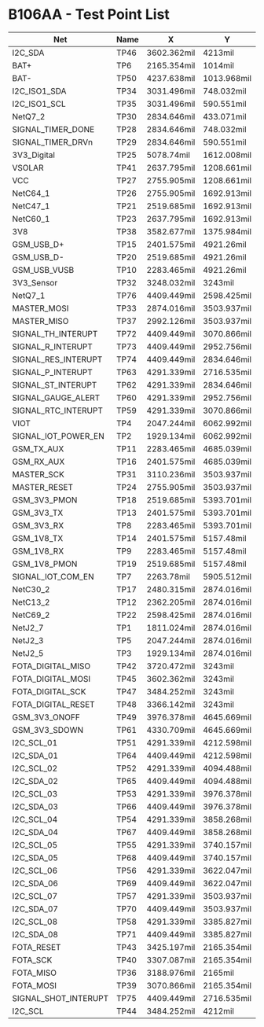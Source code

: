 # B106AA - Test Point List

| Net | Name | X | Y | Side |
|-----|------|---|---|------|
|I2C_SDA | TP46 | 3602.362mil | 4213mil | Top |
|BAT+ | TP6 | 2165.354mil | 1014mil | Top |
|BAT- | TP50 | 4237.638mil | 1013.968mil | Top |
|I2C_ISO1_SDA | TP34 | 3031.496mil | 748.032mil | Top |
|I2C_ISO1_SCL | TP35 | 3031.496mil | 590.551mil | Top |
|NetQ7_2 | TP30 | 2834.646mil | 433.071mil | Top |
|SIGNAL_TIMER_DONE | TP28 | 2834.646mil | 748.032mil | Top |
|SIGNAL_TIMER_DRVn | TP29 | 2834.646mil | 590.551mil | Top |
|3V3_Digital | TP25 | 5078.74mil | 1612.008mil | Top |
|VSOLAR | TP41 | 2637.795mil | 1208.661mil | Top |
|VCC | TP27 | 2755.905mil | 1208.661mil | Top |
|NetC64_1 | TP26 | 2755.905mil | 1692.913mil | Top |
|NetC47_1 | TP21 | 2519.685mil | 1692.913mil | Top |
|NetC60_1 | TP23 | 2637.795mil | 1692.913mil | Top |
|3V8 | TP38 | 3582.677mil | 1375.984mil | Top |
|GSM_USB_D+ | TP15 | 2401.575mil | 4921.26mil | Top |
|GSM_USB_D- | TP20 | 2519.685mil | 4921.26mil | Top |
|GSM_USB_VUSB | TP10 | 2283.465mil | 4921.26mil | Top |
|3V3_Sensor | TP32 | 3248.032mil | 3243mil | Top |
|NetQ7_1 | TP76 | 4409.449mil | 2598.425mil | Top |
|MASTER_MOSI | TP33 | 2874.016mil | 3503.937mil | Top |
|MASTER_MISO | TP37 | 2992.126mil | 3503.937mil | Top |
|SIGNAL_TH_INTERUPT | TP72 | 4409.449mil | 3070.866mil | Top |
|SIGNAL_R_INTERUPT | TP73 | 4409.449mil | 2952.756mil | Top |
|SIGNAL_RES_INTERUPT | TP74 | 4409.449mil | 2834.646mil | Top |
|SIGNAL_P_INTERUPT | TP63 | 4291.339mil | 2716.535mil | Top |
|SIGNAL_ST_INTERUPT | TP62 | 4291.339mil | 2834.646mil | Top |
|SIGNAL_GAUGE_ALERT | TP60 | 4291.339mil | 2952.756mil | Top |
|SIGNAL_RTC_INTERUPT | TP59 | 4291.339mil | 3070.866mil | Top |
|VIOT | TP4 | 2047.244mil | 6062.992mil | Top |
|SIGNAL_IOT_POWER_EN | TP2 | 1929.134mil | 6062.992mil | Top |
|GSM_TX_AUX | TP11 | 2283.465mil | 4685.039mil | Top |
|GSM_RX_AUX | TP16 | 2401.575mil | 4685.039mil | Top |
|MASTER_SCK | TP31 | 3110.236mil | 3503.937mil | Top |
|MASTER_RESET | TP24 | 2755.905mil | 3503.937mil | Top |
|GSM_3V3_PMON | TP18 | 2519.685mil | 5393.701mil | Top |
|GSM_3V3_TX | TP13 | 2401.575mil | 5393.701mil | Top |
|GSM_3V3_RX | TP8 | 2283.465mil | 5393.701mil | Top |
|GSM_1V8_TX | TP14 | 2401.575mil | 5157.48mil | Top |
|GSM_1V8_RX | TP9 | 2283.465mil | 5157.48mil | Top |
|GSM_1V8_PMON | TP19 | 2519.685mil | 5157.48mil | Top |
|SIGNAL_IOT_COM_EN | TP7 | 2263.78mil | 5905.512mil | Top |
|NetC30_2 | TP17 | 2480.315mil | 2874.016mil | Top |
|NetC13_2 | TP12 | 2362.205mil | 2874.016mil | Top |
|NetC69_2 | TP22 | 2598.425mil | 2874.016mil | Top |
|NetJ2_7 | TP1 | 1811.024mil | 2874.016mil | Top |
|NetJ2_3 | TP5 | 2047.244mil | 2874.016mil | Top |
|NetJ2_5 | TP3 | 1929.134mil | 2874.016mil | Top |
|FOTA_DIGITAL_MISO | TP42 | 3720.472mil | 3243mil | Top |
|FOTA_DIGITAL_MOSI | TP45 | 3602.362mil | 3243mil | Top |
|FOTA_DIGITAL_SCK | TP47 | 3484.252mil | 3243mil | Top |
|FOTA_DIGITAL_RESET | TP48 | 3366.142mil | 3243mil | Top |
|GSM_3V3_ONOFF | TP49 | 3976.378mil | 4645.669mil | Top |
|GSM_3V3_SDOWN | TP61 | 4330.709mil | 4645.669mil | Top |
|I2C_SCL_01 | TP51 | 4291.339mil | 4212.598mil | Top |
|I2C_SDA_01 | TP64 | 4409.449mil | 4212.598mil | Top |
|I2C_SCL_02 | TP52 | 4291.339mil | 4094.488mil | Top |
|I2C_SDA_02 | TP65 | 4409.449mil | 4094.488mil | Top |
|I2C_SCL_03 | TP53 | 4291.339mil | 3976.378mil | Top |
|I2C_SDA_03 | TP66 | 4409.449mil | 3976.378mil | Top |
|I2C_SCL_04 | TP54 | 4291.339mil | 3858.268mil | Top |
|I2C_SDA_04 | TP67 | 4409.449mil | 3858.268mil | Top |
|I2C_SCL_05 | TP55 | 4291.339mil | 3740.157mil | Top |
|I2C_SDA_05 | TP68 | 4409.449mil | 3740.157mil | Top |
|I2C_SCL_06 | TP56 | 4291.339mil | 3622.047mil | Top |
|I2C_SDA_06 | TP69 | 4409.449mil | 3622.047mil | Top |
|I2C_SCL_07 | TP57 | 4291.339mil | 3503.937mil | Top |
|I2C_SDA_07 | TP70 | 4409.449mil | 3503.937mil | Top |
|I2C_SCL_08 | TP58 | 4291.339mil | 3385.827mil | Top |
|I2C_SDA_08 | TP71 | 4409.449mil | 3385.827mil | Top |
|FOTA_RESET | TP43 | 3425.197mil | 2165.354mil | Top |
|FOTA_SCK | TP40 | 3307.087mil | 2165.354mil | Top |
|FOTA_MISO | TP36 | 3188.976mil | 2165mil | Top |
|FOTA_MOSI | TP39 | 3070.866mil | 2165.354mil | Top |
|SIGNAL_SHOT_INTERUPT | TP75 | 4409.449mil | 2716.535mil | Top |
|I2C_SCL | TP44 | 3484.252mil | 4212mil | Top |
